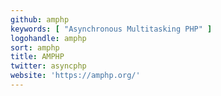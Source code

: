 ```yaml
---
github: amphp
keywords: [ "Asynchronous Multitasking PHP" ]
logohandle: amphp
sort: amphp
title: AMPHP
twitter: asyncphp
website: 'https://amphp.org/'
---
```

